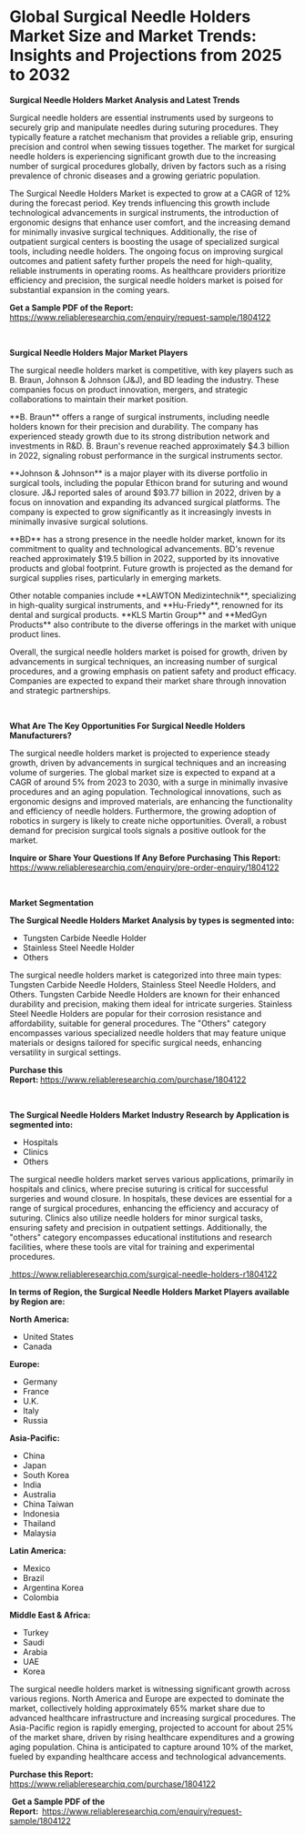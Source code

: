 <p><h1>Global Surgical Needle Holders Market Size and Market Trends: Insights and Projections from 2025 to 2032</h1></p><p><strong>Surgical Needle Holders Market Analysis and Latest Trends</strong></p>
<p><p>Surgical needle holders are essential instruments used by surgeons to securely grip and manipulate needles during suturing procedures. They typically feature a ratchet mechanism that provides a reliable grip, ensuring precision and control when sewing tissues together. The market for surgical needle holders is experiencing significant growth due to the increasing number of surgical procedures globally, driven by factors such as a rising prevalence of chronic diseases and a growing geriatric population.</p><p>The Surgical Needle Holders Market is expected to grow at a CAGR of 12% during the forecast period. Key trends influencing this growth include technological advancements in surgical instruments, the introduction of ergonomic designs that enhance user comfort, and the increasing demand for minimally invasive surgical techniques. Additionally, the rise of outpatient surgical centers is boosting the usage of specialized surgical tools, including needle holders. The ongoing focus on improving surgical outcomes and patient safety further propels the need for high-quality, reliable instruments in operating rooms. As healthcare providers prioritize efficiency and precision, the surgical needle holders market is poised for substantial expansion in the coming years.</p></p>
<p><strong>Get a Sample PDF of the Report:&nbsp;</strong> <a href="https://www.reliableresearchiq.com/enquiry/request-sample/1804122?utm_campaign=2843&utm_medium=2&utm_source=Github&utm_content=ia&utm_term=13042025&utm_id=surgical-needle-holders">https://www.reliableresearchiq.com/enquiry/request-sample/1804122</a></p>
<p>&nbsp;</p>
<p><strong>Surgical Needle Holders Major Market Players</strong></p>
<p><p>The surgical needle holders market is competitive, with key players such as B. Braun, Johnson & Johnson (J&J), and BD leading the industry. These companies focus on product innovation, mergers, and strategic collaborations to maintain their market position.</p><p>**B. Braun** offers a range of surgical instruments, including needle holders known for their precision and durability. The company has experienced steady growth due to its strong distribution network and investments in R&D. B. Braun's revenue reached approximately $4.3 billion in 2022, signaling robust performance in the surgical instruments sector.</p><p>**Johnson & Johnson** is a major player with its diverse portfolio in surgical tools, including the popular Ethicon brand for suturing and wound closure. J&J reported sales of around $93.77 billion in 2022, driven by a focus on innovation and expanding its advanced surgical platforms. The company is expected to grow significantly as it increasingly invests in minimally invasive surgical solutions.</p><p>**BD** has a strong presence in the needle holder market, known for its commitment to quality and technological advancements. BD's revenue reached approximately $19.5 billion in 2022, supported by its innovative products and global footprint. Future growth is projected as the demand for surgical supplies rises, particularly in emerging markets.</p><p>Other notable companies include **LAWTON Medizintechnik**, specializing in high-quality surgical instruments, and **Hu-Friedy**, renowned for its dental and surgical products. **KLS Martin Group** and **MedGyn Products** also contribute to the diverse offerings in the market with unique product lines.</p><p>Overall, the surgical needle holders market is poised for growth, driven by advancements in surgical techniques, an increasing number of surgical procedures, and a growing emphasis on patient safety and product efficacy. Companies are expected to expand their market share through innovation and strategic partnerships.</p></p>
<p>&nbsp;</p>
<p><strong>What Are The Key Opportunities For Surgical Needle Holders Manufacturers?</strong></p>
<p><p>The surgical needle holders market is projected to experience steady growth, driven by advancements in surgical techniques and an increasing volume of surgeries. The global market size is expected to expand at a CAGR of around 5% from 2023 to 2030, with a surge in minimally invasive procedures and an aging population. Technological innovations, such as ergonomic designs and improved materials, are enhancing the functionality and efficiency of needle holders. Furthermore, the growing adoption of robotics in surgery is likely to create niche opportunities. Overall, a robust demand for precision surgical tools signals a positive outlook for the market.</p></p>
<p><strong>Inquire or Share Your Questions If Any Before Purchasing This Report:</strong> <a href="https://www.reliableresearchiq.com/enquiry/pre-order-enquiry/1804122?utm_campaign=2843&utm_medium=2&utm_source=Github&utm_content=ia&utm_term=13042025&utm_id=surgical-needle-holders">https://www.reliableresearchiq.com/enquiry/pre-order-enquiry/1804122</a></p>
<p>&nbsp;</p>
<p><strong>Market Segmentation</strong></p>
<p><strong>The Surgical Needle Holders Market Analysis by types is segmented into:</strong></p>
<p><ul><li>Tungsten Carbide Needle Holder</li><li>Stainless Steel Needle Holder</li><li>Others</li></ul></p>
<p><p>The surgical needle holders market is categorized into three main types: Tungsten Carbide Needle Holders, Stainless Steel Needle Holders, and Others. Tungsten Carbide Needle Holders are known for their enhanced durability and precision, making them ideal for intricate surgeries. Stainless Steel Needle Holders are popular for their corrosion resistance and affordability, suitable for general procedures. The "Others" category encompasses various specialized needle holders that may feature unique materials or designs tailored for specific surgical needs, enhancing versatility in surgical settings.</p></p>
<p><strong>Purchase this Report:&nbsp;</strong><a href="https://www.reliableresearchiq.com/purchase/1804122?utm_campaign=2843&utm_medium=2&utm_source=Github&utm_content=ia&utm_term=13042025&utm_id=surgical-needle-holders">https://www.reliableresearchiq.com/purchase/1804122</a></p>
<p>&nbsp;</p>
<p><strong>The Surgical Needle Holders Market Industry Research by Application is segmented into:</strong></p>
<p><ul><li>Hospitals</li><li>Clinics</li><li>Others</li></ul></p>
<p><p>The surgical needle holders market serves various applications, primarily in hospitals and clinics, where precise suturing is critical for successful surgeries and wound closure. In hospitals, these devices are essential for a range of surgical procedures, enhancing the efficiency and accuracy of suturing. Clinics also utilize needle holders for minor surgical tasks, ensuring safety and precision in outpatient settings. Additionally, the "others" category encompasses educational institutions and research facilities, where these tools are vital for training and experimental procedures.</p></p>
<p><a href="https://www.reliableresearchiq.com/surgical-needle-holders-r1804122?utm_campaign=2843&utm_medium=2&utm_source=Github&utm_content=ia&utm_term=13042025&utm_id=surgical-needle-holders">&nbsp;https://www.reliableresearchiq.com/surgical-needle-holders-r1804122</a></p>
<p><strong>In terms of Region, the Surgical Needle Holders Market Players available by Region are:</strong></p>
<p>
    <p> <strong> North America: </strong>
        <ul>
            <li>United States</li>
            <li>Canada</li>
        </ul>
        </p> 
    <p> <strong> Europe: </strong>
        <ul>
            <li>Germany</li>
            <li>France</li>
            <li>U.K.</li>
            <li>Italy</li>
            <li>Russia</li>
        </ul>
        </p> 
    <p> <strong> Asia-Pacific: </strong>
        <ul>
            <li>China</li>
            <li>Japan</li>
            <li>South Korea</li>
            <li>India</li>
            <li>Australia</li>
            <li>China Taiwan</li>
            <li>Indonesia</li>
            <li>Thailand</li>
            <li>Malaysia</li>
        </ul>
        </p> 
    <p> <strong> Latin America: </strong>
        <ul>
            <li>Mexico</li>
            <li>Brazil</li>
            <li>Argentina Korea</li>
            <li>Colombia</li>
        </ul>
        </p> 
    <p> <strong> Middle East & Africa: </strong>
        <ul>
            <li>Turkey</li>
            <li>Saudi</li>
            <li>Arabia</li>
            <li>UAE</li>
            <li>Korea</li>
        </ul>
    </p>
    </p>
<p><p>The surgical needle holders market is witnessing significant growth across various regions. North America and Europe are expected to dominate the market, collectively holding approximately 65% market share due to advanced healthcare infrastructure and increasing surgical procedures. The Asia-Pacific region is rapidly emerging, projected to account for about 25% of the market share, driven by rising healthcare expenditures and a growing aging population. China is anticipated to capture around 10% of the market, fueled by expanding healthcare access and technological advancements.</p></p>
<p><strong>Purchase this Report: </strong><a href="https://www.reliableresearchiq.com/purchase/1804122?utm_campaign=2843&utm_medium=2&utm_source=Github&utm_content=ia&utm_term=13042025&utm_id=surgical-needle-holders">https://www.reliableresearchiq.com/purchase/1804122</a></p>
<p>&nbsp;<strong>Get a Sample PDF of the Report:&nbsp;&nbsp;</strong><a href="https://www.reliableresearchiq.com/enquiry/request-sample/1804122?utm_campaign=2843&utm_medium=2&utm_source=Github&utm_content=ia&utm_term=13042025&utm_id=surgical-needle-holders">https://www.reliableresearchiq.com/enquiry/request-sample/1804122</a></p>
<p><strong></strong></p>
<p><p></p><p></p><p></p></p>